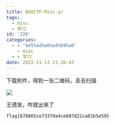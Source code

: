 ```yaml
---
title: BUUCTF-Misc-qr
tags:
  - misc
  - 学习
id: '220'
categories:
  - - '%e5%ad%a6%e4%b9%a0'
    - misc
  - - 学习
date: 2022-11-13 21:26:43
---
```


下载附件，得到一张二维码，丢去扫描

![](https://pic.niaoluo.top/%E7%BD%91%E7%AB%99%E8%B0%83%E7%94%A8/misc%E9%9C%80%E8%A6%81/image-27-1024x313.png)

王德发，咋就出来了

```
flag{878865ce73370a4ce607d21ca01b5e59}
```